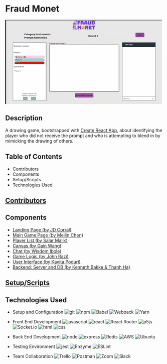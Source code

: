 # Fraud Monet
![](fraud-monet.gif)

## Description
A drawing game, bootstrapped with [Create React App](https://github.com/facebook/create-react-app), about identifying the player who did not receive the prompt and who is attempting to blend in by mimicking the drawing of others.

## Table of Contents
- Contributors
- Components
- Setup/Scripts
- Technologies Used

## [Contributors](https://github.com/TeamVaporeon/fraud-monet/tree/main/ReadMeFiles/Contributors.md)

## Components
- [Landing Page (by JD Corral)](https://github.com/TeamVaporeon/fraud-monet/tree/main/ReadMeFiles/LandingPage.md)
- [Main Game Page (by Meilin Chen)](https://github.com/TeamVaporeon/fraud-monet/tree/main/ReadMeFiles/MainGamePage.md)
- [Player List (by Salar Malik)](https://github.com/TeamVaporeon/fraud-monet/tree/main/ReadMeFiles/PlayerList.md)
- [Canvas (by Gain Wang)](https://github.com/TeamVaporeon/fraud-monet/tree/main/ReadMeFiles/Canvas.md)
- [Chat (by Wisdom Ibole)](https://github.com/TeamVaporeon/fraud-monet/tree/main/ReadMeFiles/Chat.md)
- [Game Logic (by John Razi)](https://github.com/TeamVaporeon/fraud-monet/tree/main/ReadMeFiles/GameLogic.md)
- [User Interface (by Kavita Poduri)](https://github.com/TeamVaporeon/fraud-monet/tree/main/ReadMeFiles/UI.md)
- [Backend: Server and DB (by Kenneth Bakke & Thanh Ha)](https://github.com/TeamVaporeon/fraud-monet/tree/main/ReadMeFiles/Backend.md)

## [Setup/Scripts](https://github.com/TeamVaporeon/fraud-monet/tree/main/ReadMeFiles/Setup_Scripts.md)

## Technologies Used
- Setup and Configuration
![git](https://img.shields.io/badge/Git-F05032?style=for-the-badge&logo=git&logoColor=white)
![npm](https://img.shields.io/badge/npm-CB3837?style=for-the-badge&logo=npm&logoColor=white)
![Babel](https://img.shields.io/badge/Babel-F9DC3e?style=for-the-badge&logo=babel&logoColor=black)
![Webpack](https://img.shields.io/badge/webpack-%238DD6F9.svg?style=for-the-badge&logo=webpack&logoColor=black)
![Yarn](https://img.shields.io/badge/yarn-%232C8EBB.svg?style=for-the-badge&logo=yarn&logoColor=white)

- Front End Development
![javascript](https://img.shields.io/badge/JavaScript-323330?style=for-the-badge&logo=javascript&logoColor=F7DF1E)
![react](https://img.shields.io/badge/React-20232A?style=for-the-badge&logo=react&logoColor=61DAFB)
![React Router](https://img.shields.io/badge/React_Router-CA4245?style=for-the-badge&logo=react-router&logoColor=white)
![p5js](https://img.shields.io/badge/p5.js-ED225D?style=for-the-badge&logo=p5.js&logoColor=FFFFFF)
![Socket.io](https://img.shields.io/badge/Socket.io-black?style=for-the-badge&logo=socket.io&badgeColor=010101)
![html](https://img.shields.io/badge/HTML5-E34F26?style=for-the-badge&logo=html5&logoColor=white)
![css](https://img.shields.io/badge/CSS3-1572B6?style=for-the-badge&logo=css3&logoColor=white)

- Back End Development
![node](https://img.shields.io/badge/Node.js-339933?style=for-the-badge&logo=nodedotjs&logoColor=white)
![express](https://img.shields.io/badge/Express.js-000000?style=for-the-badge&logo=express&logoColor=white)
![Redis](https://img.shields.io/badge/redis-%23DD0031.svg?style=for-the-badge&logo=redis&logoColor=white)
![AWS](https://img.shields.io/badge/AWS-%23FF9900.svg?style=for-the-badge&logo=amazon-aws&logoColor=white)
![Ubuntu](https://img.shields.io/badge/Ubuntu-E95420?style=for-the-badge&logo=ubuntu&logoColor=white)

- Testing Environment
![jest](https://img.shields.io/badge/Jest-C21325?style=for-the-badge&logo=jest&logoColor=white)
![Enzyme](https://img.shields.io/badge/-Enzyme-20232A?style=for-the-badge&logo=testingLibrary&logoColor=red)
![ESLint](https://img.shields.io/badge/ESLint-4B3263?style=for-the-badge&logo=eslint&logoColor=white)

- Team Collaboration
![Trello](https://img.shields.io/badge/Trello-%23026AA7.svg?style=for-the-badge&logo=Trello&logoColor=white)
![Postman](https://img.shields.io/badge/Postman-FF6C37?style=for-the-badge&logo=postman&logoColor=white)
![Zoom](https://img.shields.io/badge/Zoom-2D8CFF?style=for-the-badge&logo=zoom&logoColor=white)
![Slack](https://img.shields.io/badge/Slack-4A154B?style=for-the-badge&logo=slack&logoColor=white)
